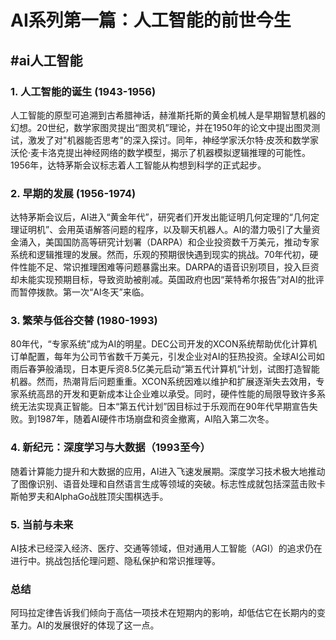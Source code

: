 # AI系列第一篇：人工智能的前世今生

## #ai人工智能

### 1. 人工智能的诞生 (1943-1956)
人工智能的原型可追溯到古希腊神话，赫淮斯托斯的黄金机械人是早期智慧机器的幻想。20世纪，数学家图灵提出“图灵机”理论，并在1950年的论文中提出图灵测试，激发了对"机器能否思考"的深入探讨。同年，神经学家沃尔特·皮茨和数学家沃伦·麦卡洛克提出神经网络的数学模型，揭示了机器模拟逻辑推理的可能性。1956年，达特茅斯会议标志着人工智能从构想到科学的正式起步。

### 2. 早期的发展 (1956-1974)
达特茅斯会议后，AI进入“黄金年代”，研究者们开发出能证明几何定理的“几何定理证明机”、会用英语解答问题的程序，以及聊天机器人。AI的潜力吸引了大量资金涌入，美国国防高等研究计划署（DARPA）和企业投资数千万美元，推动专家系统和逻辑推理的发展。然而，乐观的预期很快遇到现实的挑战。70年代初，硬件性能不足、常识推理困难等问题暴露出来。DARPA的语音识别项目，投入巨资却未能实现预期目标，导致资助被削减。英国政府也因“莱特希尔报告”对AI的批评而暂停拨款。第一次“AI冬天”来临。

### 3. 繁荣与低谷交替 (1980-1993)
80年代，“专家系统”成为AI的明星。DEC公司开发的XCON系统帮助优化计算机订单配置，每年为公司节省数千万美元，引发企业对AI的狂热投资。全球AI公司如雨后春笋般涌现，日本更斥资8.5亿美元启动“第五代计算机”计划，试图打造智能机器。然而，热潮背后问题重重。XCON系统因难以维护和扩展逐渐失去效用，专家系统高昂的开发和更新成本让企业难以承受。同时，硬件性能的局限导致许多系统无法实现真正智能。日本“第五代计划”因目标过于乐观而在90年代早期宣告失败。到1987年，随着AI硬件市场崩盘和资金撤离，AI陷入第二次冬。

### 4. 新纪元：深度学习与大数据（1993至今）
随着计算能力提升和大数据的应用，AI进入飞速发展期。深度学习技术极大地推动了图像识别、语音处理和自然语言生成等领域的突破。标志性成就包括深蓝击败卡斯帕罗夫和AlphaGo战胜顶尖围棋选手。

### 5. 当前与未来
AI技术已经深入经济、医疗、交通等领域，但对通用人工智能（AGI）的追求仍在进行中。挑战包括伦理问题、隐私保护和常识推理等。

### 总结
阿玛拉定律告诉我们倾向于高估一项技术在短期内的影响，却低估它在长期内的变革力。AI的发展很好的体现了这一点。

